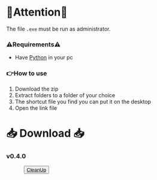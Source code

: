 # 🚨Attention🚨

The file `.exe` must be run as administrator.

### ⚠️Requirements⚠️ <br>
  - Have [Python](https://www.python.org/downloads/) in your pc

### 👉How to use 
1. Download the zip
2. Extract folders to a folder of your choice
3. The shortcut file you find you can put it on the desktop
4. Open the link file

# 📥 Download 📥
### v0.4.0
  <a href="https://mega.nz/file/snoCSDxZ#cu_JHWslCE6Z60w5hAu60U1EFgMjjvcB_Sgx5q10HA4/CleanUpExe.rar" download>
    <div style="display: flex; align-items: center;">
      <img src="https://github.com/Khin-kun/CleanUpDownload/raw/main/win.png" height="16.5">
      <button style="text-decoration:none; margin-left: 30px;">CleanUp</button>
    </div>
  </a>
